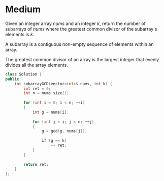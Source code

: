 # Medium

Given an integer array $nums$ and an integer $k$, return the number of subarrays of $nums$ where the greatest common divisor of the subarray's elements is $k$.

A subarray is a contiguous non-empty sequence of elements within an array.

The greatest common divisor of an array is the largest integer that evenly divides all the array elements.

```cpp
class Solution {
public:
    int subarrayGCD(vector<int>& nums, int k) {
        int ret = 0;
        int n = nums.size();
        
        for (int i = 0; i < n; ++i)
        {
            int g = nums[i];
            
            for (int j = i; j < n; ++j)
            {
                g = gcd(g, nums[j]);
                
                if (g == k)
                    ++ ret;
            }
        }
        
        return ret;
    }
};
```

